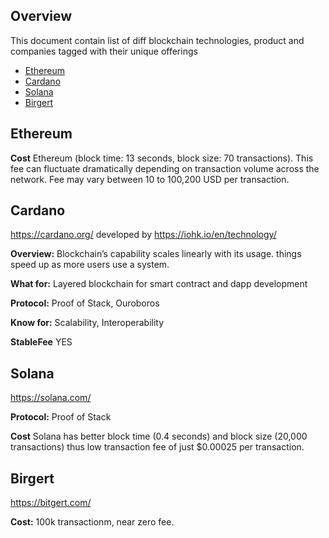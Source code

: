 ## Overview

This document contain list of diff blockchain technologies, product and companies tagged with their unique offerings

- [Ethereum](#ethereum)
- [Cardano](#cardano)
- [Solana](#solana)
- [Birgert](#birgert)

## Ethereum

**Cost** Ethereum (block time: 13 seconds, block size: 70 transactions). This fee can fluctuate dramatically depending on transaction volume across the network. Fee may vary between 10 to 100,200 USD per transaction.

## Cardano

https://cardano.org/ developed by https://iohk.io/en/technology/

**Overview:** Blockchain’s capability scales linearly with its usage. things speed up as more users use a system. 

**What for:** Layered blockchain for smart contract and dapp development

**Protocol:** Proof of Stack, Ouroboros

**Know for:** Scalability, Interoperability

**StableFee** YES

## Solana

https://solana.com/

**Protocol:** Proof of Stack

**Cost** Solana has better block time (0.4 seconds) and block size (20,000 transactions) thus low transaction fee of just $0.00025 per transaction.

## Birgert

https://bitgert.com/

**Cost:** 100k transactionm, near zero fee. 

